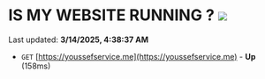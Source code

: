 # IS MY WEBSITE RUNNING ? [![](https://img.shields.io/static/v1?label=Sponsor&message=%E2%9D%A4&logo=GitHub&color=%23fe8e86)](https://github.com/sponsors/Youssef-Lehmam)

Last updated: **3/14/2025, 4:38:37 AM**

- `GET` [https://youssefservice.me](https://youssefservice.me) - **Up** (158ms)
